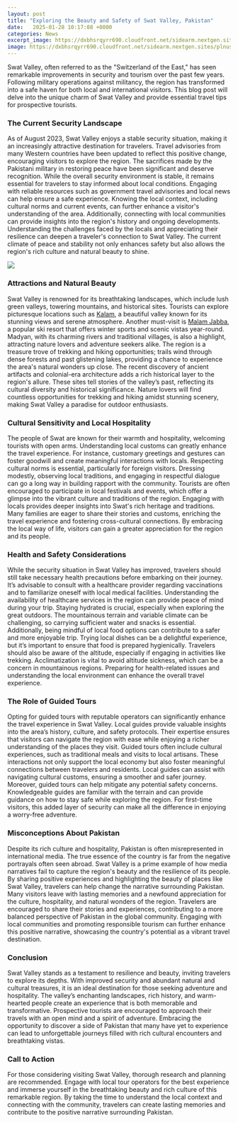 ```yaml
---
layout: post
title: "Exploring the Beauty and Safety of Swat Valley, Pakistan"
date:   2025-01-28 10:17:08 +0000
categories: News
excerpt_image: https://dxbhsrqyrr690.cloudfront.net/sidearm.nextgen.sites/plnusealions.com/images/responsive_2023/default_image.png
image: https://dxbhsrqyrr690.cloudfront.net/sidearm.nextgen.sites/plnusealions.com/images/responsive_2023/default_image.png
---
```


Swat Valley, often referred to as the "Switzerland of the East," has seen remarkable improvements in security and tourism over the past few years. Following military operations against militancy, the region has transformed into a safe haven for both local and international visitors. This blog post will delve into the unique charm of Swat Valley and provide essential travel tips for prospective tourists.
### The Current Security Landscape
As of August 2023, Swat Valley enjoys a stable security situation, making it an increasingly attractive destination for travelers. Travel advisories from many Western countries have been updated to reflect this positive change, encouraging visitors to explore the region. The sacrifices made by the Pakistani military in restoring peace have been significant and deserve recognition. 
While the overall security environment is stable, it remains essential for travelers to stay informed about local conditions. Engaging with reliable resources such as government travel advisories and local news can help ensure a safe experience. Knowing the local context, including cultural norms and current events, can further enhance a visitor's understanding of the area. 
Additionally, connecting with local communities can provide insights into the region's history and ongoing developments. Understanding the challenges faced by the locals and appreciating their resilience can deepen a traveler's connection to Swat Valley. The current climate of peace and stability not only enhances safety but also allows the region's rich culture and natural beauty to shine.

![](https://dxbhsrqyrr690.cloudfront.net/sidearm.nextgen.sites/plnusealions.com/images/responsive_2023/default_image.png)
### Attractions and Natural Beauty
Swat Valley is renowned for its breathtaking landscapes, which include lush green valleys, towering mountains, and historical sites. Tourists can explore picturesque locations such as [Kalam](https://us.edu.vn/en/Kalam), a beautiful valley known for its stunning views and serene atmosphere. Another must-visit is [Malam Jabba](https://us.edu.vn/en/Malam_Jabba), a popular ski resort that offers winter sports and scenic vistas year-round. 
Madyan, with its charming rivers and traditional villages, is also a highlight, attracting nature lovers and adventure seekers alike. The region is a treasure trove of trekking and hiking opportunities; trails wind through dense forests and past glistening lakes, providing a chance to experience the area's natural wonders up close. 
The recent discovery of ancient artifacts and colonial-era architecture adds a rich historical layer to the region's allure. These sites tell stories of the valley’s past, reflecting its cultural diversity and historical significance. Nature lovers will find countless opportunities for trekking and hiking amidst stunning scenery, making Swat Valley a paradise for outdoor enthusiasts.
### Cultural Sensitivity and Local Hospitality
The people of Swat are known for their warmth and hospitality, welcoming tourists with open arms. Understanding local customs can greatly enhance the travel experience. For instance, customary greetings and gestures can foster goodwill and create meaningful interactions with locals. 
Respecting cultural norms is essential, particularly for foreign visitors. Dressing modestly, observing local traditions, and engaging in respectful dialogue can go a long way in building rapport with the community. Tourists are often encouraged to participate in local festivals and events, which offer a glimpse into the vibrant culture and traditions of the region.
Engaging with locals provides deeper insights into Swat's rich heritage and traditions. Many families are eager to share their stories and customs, enriching the travel experience and fostering cross-cultural connections. By embracing the local way of life, visitors can gain a greater appreciation for the region and its people.
### Health and Safety Considerations
While the security situation in Swat Valley has improved, travelers should still take necessary health precautions before embarking on their journey. It’s advisable to consult with a healthcare provider regarding vaccinations and to familiarize oneself with local medical facilities. Understanding the availability of healthcare services in the region can provide peace of mind during your trip.
Staying hydrated is crucial, especially when exploring the great outdoors. The mountainous terrain and variable climate can be challenging, so carrying sufficient water and snacks is essential. Additionally, being mindful of local food options can contribute to a safer and more enjoyable trip. Trying local dishes can be a delightful experience, but it’s important to ensure that food is prepared hygienically.
Travelers should also be aware of the altitude, especially if engaging in activities like trekking. Acclimatization is vital to avoid altitude sickness, which can be a concern in mountainous regions. Preparing for health-related issues and understanding the local environment can enhance the overall travel experience.
### The Role of Guided Tours
Opting for guided tours with reputable operators can significantly enhance the travel experience in Swat Valley. Local guides provide valuable insights into the area’s history, culture, and safety protocols. Their expertise ensures that visitors can navigate the region with ease while enjoying a richer understanding of the places they visit.
Guided tours often include cultural experiences, such as traditional meals and visits to local artisans. These interactions not only support the local economy but also foster meaningful connections between travelers and residents. Local guides can assist with navigating cultural customs, ensuring a smoother and safer journey.
Moreover, guided tours can help mitigate any potential safety concerns. Knowledgeable guides are familiar with the terrain and can provide guidance on how to stay safe while exploring the region. For first-time visitors, this added layer of security can make all the difference in enjoying a worry-free adventure.
### Misconceptions About Pakistan
Despite its rich culture and hospitality, Pakistan is often misrepresented in international media. The true essence of the country is far from the negative portrayals often seen abroad. Swat Valley is a prime example of how media narratives fail to capture the region's beauty and the resilience of its people.
By sharing positive experiences and highlighting the beauty of places like Swat Valley, travelers can help change the narrative surrounding Pakistan. Many visitors leave with lasting memories and a newfound appreciation for the culture, hospitality, and natural wonders of the region.
Travelers are encouraged to share their stories and experiences, contributing to a more balanced perspective of Pakistan in the global community. Engaging with local communities and promoting responsible tourism can further enhance this positive narrative, showcasing the country's potential as a vibrant travel destination.
### Conclusion
Swat Valley stands as a testament to resilience and beauty, inviting travelers to explore its depths. With improved security and abundant natural and cultural treasures, it is an ideal destination for those seeking adventure and hospitality. The valley’s enchanting landscapes, rich history, and warm-hearted people create an experience that is both memorable and transformative.
Prospective tourists are encouraged to approach their travels with an open mind and a spirit of adventure. Embracing the opportunity to discover a side of Pakistan that many have yet to experience can lead to unforgettable journeys filled with rich cultural encounters and breathtaking vistas.
### Call to Action
For those considering visiting Swat Valley, thorough research and planning are recommended. Engage with local tour operators for the best experience and immerse yourself in the breathtaking beauty and rich culture of this remarkable region. By taking the time to understand the local context and connecting with the community, travelers can create lasting memories and contribute to the positive narrative surrounding Pakistan.
